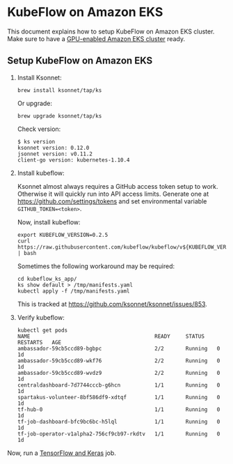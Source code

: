 # KubeFlow on Amazon EKS

This document explains how to setup KubeFlow on Amazon EKS cluster. Make sure to have a [GPU-enabled Amazon EKS cluster](eks-gpu.md) ready.

## Setup KubeFlow on Amazon EKS

1. Install Ksonnet:

   ```
   brew install ksonnet/tap/ks
   ```

   Or upgrade:

   ```
   brew upgrade ksonnet/tap/ks
   ```

   Check version:

   ```
   $ ks version
   ksonnet version: 0.12.0
   jsonnet version: v0.11.2
   client-go version: kubernetes-1.10.4
   ```

2. Install kubeflow:

   Ksonnet almost always requires a GitHub access token setup to work. Otherwise it will quickly run into API access limits. Generate one at https://github.com/settings/tokens and set environmental variable `GITHUB_TOKEN=<token>`.

   Now, install kubeflow:

   ```
   export KUBEFLOW_VERSION=0.2.5
   curl https://raw.githubusercontent.com/kubeflow/kubeflow/v${KUBEFLOW_VERSION}/scripts/deploy.sh | bash
   ```

   Sometimes the following workaround may be required:

   ```
   cd kubeflow_ks_app/
   ks show default > /tmp/manifests.yaml
   kubectl apply -f /tmp/manifests.yaml
   ```

   This is tracked at https://github.com/ksonnet/ksonnet/issues/853.

7. Verify kubeflow:

   ```
   kubectl get pods
   NAME                                        READY     STATUS    RESTARTS   AGE
   ambassador-59cb5ccd89-bgbpc                 2/2       Running   0          1d
   ambassador-59cb5ccd89-wkf76                 2/2       Running   0          1d
   ambassador-59cb5ccd89-wvdz9                 2/2       Running   0          1d
   centraldashboard-7d7744cccb-g6hcn           1/1       Running   0          1d
   spartakus-volunteer-8bf586df9-xdtqf         1/1       Running   0          1d
   tf-hub-0                                    1/1       Running   0          1d
   tf-job-dashboard-bfc9bc6bc-h5lql            1/1       Running   0          1d
   tf-job-operator-v1alpha2-756cf9cb97-rkdtv   1/1       Running   0          1d
   ```

Now, run a [TensorFlow and Keras](tensorflow-keras.md) job.
